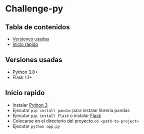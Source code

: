 # Challenge-py

## Tabla de contenidos

- [Versiones usadas](#versiones-usadas)
- [Inicio rapido](#inicio-rapido)

## Versiones usadas

- Python 3.8+
- Flask 1.1+

## Inicio rapido
- Instalar [Python 3](https://www.python.org/downloads/)
- Ejecutar `pip install pandas` para instalar libreria pandas 
- Ejecutar `pip install Flask` o instalar [Flask](https://flask.palletsprojects.com/en/1.1.x/installation/#installation) 
- Colocarse en el directorio del proyecto `cd <path-to-project>` 
- Ejecutar `python app.py`
